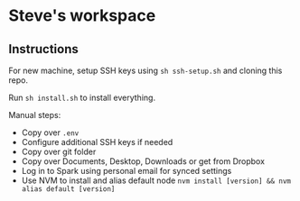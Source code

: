 # Steve's workspace

## Instructions

For new machine, setup SSH keys using `sh ssh-setup.sh` and cloning this repo.

Run `sh install.sh` to install everything.

Manual steps:

- Copy over `.env`
- Configure additional SSH keys if needed
- Copy over git folder
- Copy over Documents, Desktop, Downloads or get from Dropbox
- Log in to Spark using personal email for synced settings
- Use NVM to install and alias default node `nvm install [version] && nvm alias default [version]`

